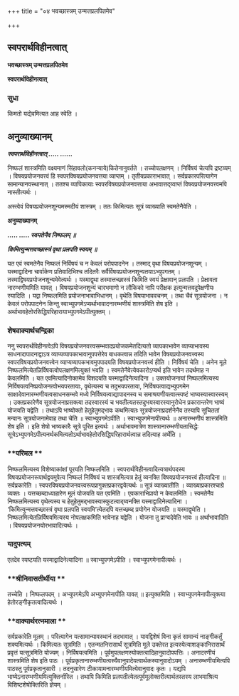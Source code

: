 +++
title = "०४ भवच्छास्त्रम् उन्मत्तप्रलपितमेव"

+++


## स्वपरार्थविहीनत्वात्

**भवच्छास्त्रम् उन्मत्तप्रलपितमेव**

**स्वपरार्थविहीनत्वात्**

### **सुधा**

किमतो यद्येवमित्यत आह स्वेति ।

## **अनुव्याख्यानम्**

***स्वपरार्थविहीनत्वात् ..... ......***

निष्फलं शास्त्रमिति वक्ष्यमाणं सिंहावलो(कनन्याये)कितेनानुवर्तते । तच्चोपलक्षणम् । निर्विषयं चेत्यपि द्रष्टव्यम् । विषयप्रयोजनवत्त्वं हि स्वपरविषयप्रयोजनवत्तया व्याप्तम् । तृतीयप्रकाराभावात् । सर्वप्रकारपरित्यागेन सामान्यानवस्थानात् । ततश्च व्यापिकायाः स्वपरविषयप्रयोजनवत्ताया अभावात्तद्य्वाप्तं विषयप्रयोजनवत्त्वमपि नास्तीत्यर्थः ।

अस्त्वेवं विषयप्रयोजनशून्यमस्मदीयं शास्त्रम् । ततः किमित्यतः सूत्रं व्याख्याति स्वमतेनैवेति ।

**अनुव्याख्यानम्**

***..... ..... स्वमतेनैव निष्फलम् ॥***

***किमित्युन्मत्तवच्छास्त्रं वृथा प्रलपति स्वयम् ॥***

यत एवं स्वमतेनैव निष्फलं निर्विषयं च न केवलं परोपपादनेन । तस्माद् वृथा विषयप्रयोजनशून्यम् । यस्माद्वादिना चार्वाकेण प्रतिवादिभिश्च तदितरैः सर्वैर्विषयप्रयोजनशून्यतयाऽभ्युपगतम् । तस्माद्विषयप्रयोजनशून्यमेवेत्यर्थः । यस्माद्वृथा तस्मात्तच्छास्त्रं किमिति स्वयं प्रेक्षावान् प्रलपति । प्रेक्षावता नारम्भणीयमिति यावत् । विषयप्रयोजनशून्यं चारभमाणो न लौकिको नापि परीक्षक इत्युन्मत्तवदुपेक्षणीयः स्यादिति । यद्वा निष्फलमिति प्रयोजनाभावाभिधानम् । वृथेति विषयाभाववचनम् । तथा चैवं सूत्रयोजना । न केवलं परोपपादनेन किन्तु स्वाभ्युपगमेऽप्यर्थाभावादनारम्भणीयं शास्त्रमिति शेष इति । अर्थाभावहेतोरसिद्धिपरिहारायाभ्युपगमेऽपीत्युक्तम् ।

### **शेषवाक्यार्थचन्द्रिका**

ननु स्वपरार्थविहीनत्वेऽपि विषयप्रयोजनवत्त्वसम्भवादप्रयोजकमेतदित्यतो व्यापकाभावेन व्याप्याभावस्य साधनादापादनाद्वाऽत्र व्याप्यव्यापकाभावानुपपत्तेरेव बाधकत्वान्न तदिति भावेन विषयप्रयोजनवत्त्वस्य स्वपरविषयप्रयोजनवत्त्वेन व्याप्यव्यापकभावमुपपादयति विषयप्रयोजनवत्त्वं हीति । निर्विषयं चेति । अनेन मूले निष्फलमित्येतन्निर्विषयत्वोपलक्षणमित्युक्तं भवति । स्वमतेनैवेत्येवकारोऽप्यर्थ इति भावेन तदर्थमाह न केवलमिति । यत एवमित्यादिनोक्तमेव विशदयति यस्माद्वादिनेत्यादिना । उक्तयोजनायां निष्फलमित्यस्य निर्विषयत्वनिष्प्रयोजनत्वोभयपरतायाः, वृथेत्यस्य च तदुभयपरताया, निर्विषयत्वाद्यभ्युपगमेन साक्षादेवानारम्भणीयत्वसाधनसम्भवे मध्ये निर्विषयत्वाद्यापादनस्य च समाश्रयणीयत्वात्स्पष्टं भाष्यस्यास्वारस्यम् । उक्तप्रकारेणैव सूत्रयोजनाप्रसक्त्या तदस्वारस्यं च भवतीत्यतस्तदुभयस्वारस्यानुरोधेन प्रकारान्तरेण भाष्यं योजयति यद्वेति । तथाऽपि भाष्योक्तो हेतुहेतुमद्भावः कथमित्यतः सूत्रयोजनाप्रदर्शनेनैव तस्यापि सूचिततां मन्वानः सूत्रयोजनामेवाह तथा चेति ॥ स्वाभ्युपगमेऽपीति । स्वाभ्युपगमेनापीत्यर्थः ॥ अनारम्भणीयं शास्त्रमिति शेष इति । इति शेषो भाष्यकारैः सूत्रे पूरित इत्यर्थः । अर्थाभावमात्रेण शास्त्रानारम्भणीयतासिद्धेः सूत्रेऽभ्युपगमेऽपीत्यनर्थकमित्यतोऽर्थाभावहेतोरसिद्धिपरिहारार्थत्वान्न तदित्याह अर्थेति ।

### **परिमल **

निष्फलमित्यस्य विशेष्याकांक्षां पूरयति निष्फलमिति । स्वपरार्थविहीनत्वादित्यत्रार्थपदस्य विषयप्रयोजनरूपार्थद्वयमुपेत्य निष्फलं निर्विषयं च शास्त्रमित्यत्र हेतुं व्यनक्ति विषयप्रयोजनवत्त्वं हीत्यादिना ॥ सर्वप्रकारेति । स्वपरविषयप्रयोजनवत्त्वरूपप्रागुक्तप्रकारद्वयेत्यर्थः ॥ सूत्रं व्याख्यातीति । व्याख्याप्रकारश्चाग्रे व्यक्तः । यत्तच्छब्दाध्याहारेण मूलं योजयति यत एवमिति । एवकाराभिप्रायो न केवलमिति । स्वमतेनैव निष्फलमित्यस्य वृथेत्यस्य च हेतुहेतुमद्भावस्यास्फुटत्वाद्य्वनक्ति यस्माद्वादिनेत्यादिना । ‘किमित्युन्मत्तवच्छास्त्रं वृथा प्रलपति स्वयमि’त्येतदपि यत्तच्छब्द प्रयोगेन योजयति ॥ यस्माद्वृथेति । निष्फलमित्येतन्निर्विषयमित्यस्य नोपलक्षकमिति भावेनाह यद्वेति । योजना तु प्राग्वदेवेति भावः ॥ अर्थाभावादिति । विषयप्रयोजनयोरभावादित्यर्थः ।

### **यादुपत्यम्**

एतदेव स्पष्टयति यस्माद्वादिनेत्यादिना ॥ स्वाभ्युपगमेऽपीति । स्वाभ्युपगमेनापीत्यर्थः ।

### **श्रीनिवासतीर्थीया **

तच्चेति । निष्फलपदम् । अभ्युपगमेऽपि अभ्युपगमेनापीति यावत् ॥ इत्युक्तमिति । स्वाभ्युपगमेनापीत्युक्त्या हेतोरङ्गीकृतत्वादित्यर्थः ।

### **वाक्यार्थरत्नमाला **

सर्वप्रकारेति मूलम् । परित्यागेन यत्सामान्यावस्थानं तदभावात् । यावद्विशेषं विना कृतं सामान्यं नाङ्गीकर्तुं शक्यमित्यर्थः । किमित्यतः सूत्रमिति । एतन्मतनिरासार्थं सूत्रमिति मूले उक्तेरत इत्यस्येत्याशङ्कानिरासार्थं प्रवृत्तं यत्सूत्रमिति योज्यम् । निर्विषयत्वमिति । पूर्वमुपलक्षणस्योक्तत्वादिहानुवादोपपत्तिः । अनादरणीयं शास्त्रमिति शेष इति पाठः । पूर्वप्रकृतानारम्भणीयत्वस्यैवानुपादेयत्वार्थकस्यानुवादोऽयम् । अनारम्भणीयमित्यपि पाठस्तु पूर्वप्रकृतानुसारी । तदनुसारेण टीकायामनारम्भणीयमित्येवानुवादः कृतः । यद्यपि भाष्येऽनारम्भणीयमित्युक्तिर्नास्ति । तथापि किमिति प्रलपतीत्येतत्पूर्वमूलोक्तरीत्यार्थतस्तस्य लाभमाश्रित्य विशिष्टशेषोक्तिरिति ज्ञेयम् ।

